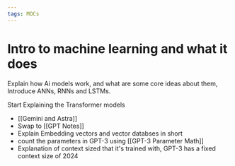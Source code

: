 ```yaml
---
tags: MOCs
---
```

# Intro to machine learning and what it does

Explain how Ai models work, and what are some core ideas about them, Introduce ANNs, RNNs and LSTMs. 

Start Explaining the Transformer models
 - [[Gemini and Astra]]
 - Swap to [[GPT Notes]] 
 - Explain Embedding vectors and vector databses in short
 - count the parameters in GPT-3 using [[GPT-3 Parameter Math]]
 - Explanation of context sized that it's trained with, GPT-3 has a fixed context size of 2024